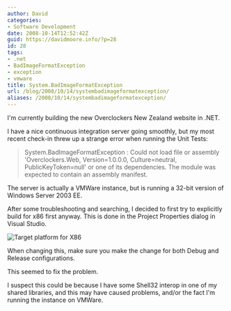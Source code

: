 ```yaml
---
author: David
categories:
- Software Development
date: 2008-10-14T12:52:42Z
guid: https://davidmoore.info/?p=28
id: 28
tags:
- .net
- BadImageFormatException
- exception
- vmware
title: System.BadImageFormatException
url: /blog/2008/10/14/systembadimageformatexception/
aliases: /2008/10/14/systembadimageformatexception/
---
```


I'm currently building the new Overclockers New Zealand website in .NET.

I have a nice continuous integration server going smoothly, but my most recent check-in threw up a strange error when running the Unit Tests:

> System.BadImageFormatException : Could not load file or assembly 'Overclockers.Web, Version=1.0.0.0, Culture=neutral, PublicKeyToken=null' or one of its dependencies. The module was expected to contain an assembly manifest.

The server is actually a VMWare instance, but is running a 32-bit version of Windows Server 2003 EE.

After some troubleshooting and searching, I decided to first try to explicitly build for x86 first anyway. This is done in the Project Properties dialog in Visual Studio.

![Target platform for X86](/wp-content/uploads/target-platform-x86.jpg)

When changing this, make sure you make the change for both Debug and Release configurations.

This seemed to fix the problem.

I suspect this could be because I have some Shell32 interop in one of my shared libraries, and this may have caused problems, and/or the fact I'm running the instance on VMWare.
